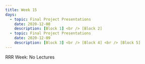 ```yaml
---
title: Week 15
days:
  - topic: Final Project Presentations
    date: 2020-12-08
    description: [Block 1] <br /> [Block 2]
  - topic: Final Project Presentations
    date: 2020-12-09
    description: [Block 3] <br /> [Block 4] <br /> [Block 5]
---
```

RRR Week: No Lectures
